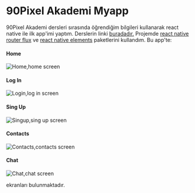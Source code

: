 # 90Pixel Akademi Myapp

90Pixel Akademi dersleri sırasında öğrendiğim bilgileri kullanarak react native ile ilk app'imi yaptım. Derslerin linki [buradadır.](https://www.youtube.com/channel/UCGMT5V8LCTrLlXbbUq8cKfQ) Projemde [react native router flux](https://github.com/aksonov/react-native-router-flux) ve [react native elements](https://github.com/react-native-training/react-native-elements) paketlerini kullandım. Bu app'te:
#### **Home**

![Home,home screen](/screens/Home.png)

#### **Log In**

![Login,log in screen](/screens/Login.png)

#### **Sing Up**

![Singup,sing up screen](/screens/Singup.png)

#### **Contacts**

![Contacts,contacts screen](/screens/Contacts.png)

#### **Chat**

![Chat,chat screen](/screens/Chat.png)

ekranları bulunmaktadır.



